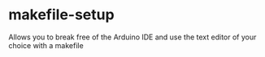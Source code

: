 makefile-setup
==============

Allows you to break free of the Arduino IDE and use the text editor of your choice with a makefile
